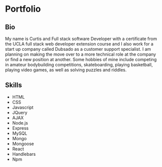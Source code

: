 # Portfolio

## Bio

 My name is Curtis and Full stack software Developer with a certificate from the UCLA full stack web developer extension course and I also work for a start up company called Dubsado as a customer support specialist. I am planning on making the move over to a more technical role at the company or find a new position at another. Some hobbies of mine include competing in amateur bodybuilding competitions, skateboarding, playing basketball, playing video games, as well as solving puzzles and riddles.</p>

## Skills 

* HTML
* CSS
* Javascript
* JQuery
* AJAX
* Node.js
* Express
* MySQL
* Mongo
* Mongoose
* React
* Handlebars
* Npm
